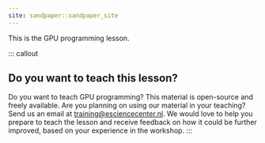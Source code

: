 ```yaml
---
site: sandpaper::sandpaper_site
---
```


This is the GPU programming lesson.

::: callout
## Do you want to teach this lesson?
Do you want to teach GPU programming? This material is open-source and freely available. 
Are you planning on using our material in your teaching? 
Send us an email at training@esciencecenter.nl. 
We would love to help you prepare to teach the lesson and receive feedback on how it could be further improved, based on your experience in the workshop.
:::
